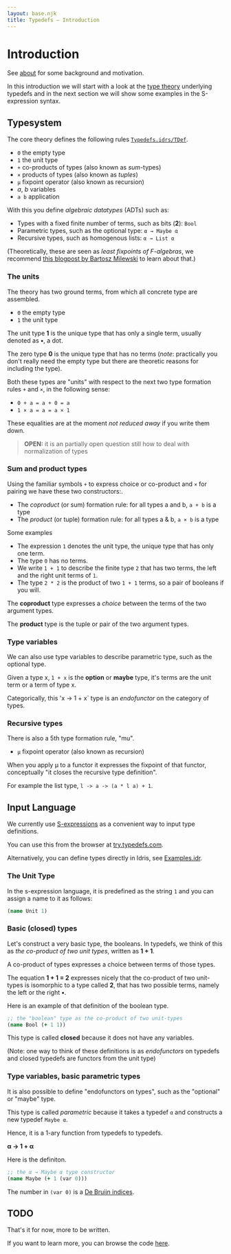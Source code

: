 ```yaml
---
layout: base.njk
title: Typedefs — Introduction
---
```


# Introduction

See [about](/about) for some background and motivation.

In this introduction we will start with a look at the [type theory](https://en.wikipedia.org/wiki/Type_theory) underlying typedefs and in the next section we will show some examples in the S-expression syntax.

## Typesystem

The core theory defines the following rules [`Typedefs.idrs/TDef`](https://github.com/typedefs/typedefs/blob/master/src/Typedefs.idr#L14).

- `0` the empty type
- `1` the unit type
- `+` co-products of types (also known as *sum*-types)
- `×` products of types (also known as *tuples*)
- `µ` fixpoint operator (also known as recursion)
- *a*, *b* variables
- `a b` application

With this you define *algebraic datatypes* (ADTs) such as:

- Types with a fixed finite number of terms, such as bits (**2**): `Bool` 
- Parametric types, such as the optional type: `α → Maybe α`
- Recursive types, such as homogenous lists: `α → List α`

(Theoretically, these are seen as *least fixpoints of F-algebras*, we recommend [this blogpost by Bartosz Milewski](https://bartoszmilewski.com/2017/02/28/f-algebras/) to learn about that.)

### The units

The theory has two ground terms, from which all concrete type are assembled.

- `0` the empty type
- `1` the unit type

The unit type **1** is the unique type that has only a single term, usually denoted as **•**, a dot.

The zero type **0** is the unique type that has no terms (*note*: practically you don't really need the empty type but there are theoretic reasons for including the type).

Both these types are "units" with respect to the next two type formation rules `+` and `×`, in the following sense:

- `0 + a = a + 0 = a`
- `1 × a = a = a × 1`

These equalities are at the moment *not reduced away* if you write them down.
> **OPEN:** it is an partially open question still how to deal with normalization of types

### Sum and product types

Using the familiar symbols `+` to express choice or co-product and `×` for pairing we have these two constructors:.

- The *coproduct* (or sum) formation rule: for all types a and b, `a + b` is a type
- The *product* (or tuple) formation rule: for all types a & b, `a × b` is a type

Some examples

- The expression `1` denotes the unit type, the unique type that has only one term.
- The type `0` has no terms.
- We write `1 + 1` to describe the finite type `2` that has two terms, the left and the right unit terms of `1`.
- The type `2 * 2` is the product of two `1 + 1` terms, so a pair of booleans if you will.

The **coproduct** type expresses a *choice* between the terms of the two argument types.

The **product** type is the tuple or pair of the two argument types.

### Type variables

We can also use type variables to describe parametric type, such as the optional type.

Given a type x, `1 + x` is the **option** or **maybe** type, it's terms are the unit term or a term of type x.

Categorically, this 'x -> 1 + x` type is an *endofunctor* on the category of types.

### Recursive types

There is also a 5th type formation rule, "mu".

- `µ` fixpoint operator (also known as recursion)

When you apply µ to a functor it expresses the fixpoint of that functor, conceptually "it closes the recursive type definition".

For example the list type, `l -> a -> (a * l a) + 1`.

## Input Language

We currently use [S-expressions](https://www.computerhope.com/jargon/s/s-expression.htm) as a convenient way to input type definitions.

You can use this from the browser at [try.typedefs.com](https://try.typedefs.com).

Alternatively, you can define types directly in Idris, see [Examples.idr](https://github.com/typedefs/typedefs/blob/master/examples/Examples.idr).

### The Unit Type

In the s-expression language, it is predefined as the string `1` and you can assign a name to it as follows:

```clojure
(name Unit 1)
```

### Basic (closed) types

Let's construct a very basic type, the booleans. In typedefs, we think of this as *the co-product of two unit types*, written as **1 + 1**.

A co-product of types expresses a choice between terms of those types.

The equation **1 + 1 = 2** expresses nicely that the co-product of two unit-types is isomorphic to a type called **2**, that has two possible terms, namely the left or the right **•**.

Here is an example of that definition of the boolean type.

```clojure
;; the "boolean" type as the co-product of two unit-types
(name Bool (+ 1 1))
```

This type is called **closed** because it does not have any variables.

(Note: one way to think of these definitions is as *endofunctors* on typedefs and closed typedefs are functors from the unit type)

### Type variables, basic parametric types

It is also possible to define "endofunctors on types", such as the "optional" or "maybe" type.

This type is called *parametric* because it takes a typedef `α` and constructs a new typedef `Maybe α`.

Hence, it is a 1-ary function from typedefs to typedefs.

**α → 1 + α**

Here is the definiton.

```clojure
;; the α → Maybe α type constructor
(name Maybe (+ 1 (var 0)))
```

The number in `(var 0)` is a [De Bruijn indices](https://en.wikipedia.org/wiki/De_Bruijn_index).

## **TODO**

That's it for now, more to be written.

If you want to learn more, you can browse the code [here](https://github.com/typedefs).